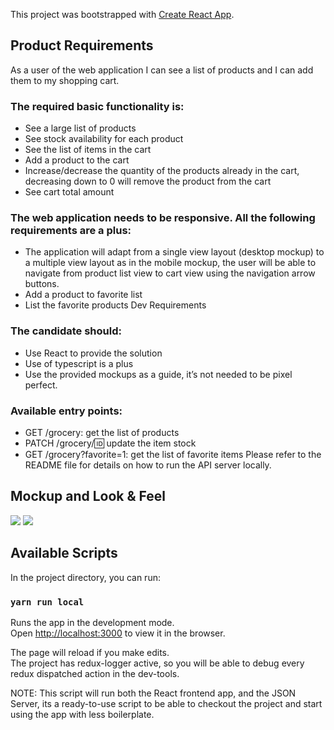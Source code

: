 This project was bootstrapped with [Create React App](https://github.com/facebook/create-react-app).

## Product Requirements

As a user of the web application I can see a list of products and I can add them to my shopping cart.

### The required basic functionality is:
  * See a large list of products
  * See stock availability for each product
  * See the list of items in the cart
  * Add a product to the cart
  * Increase/decrease the quantity of the products already in the cart, decreasing down to 0 will
remove the product from the cart
  * See cart total amount

### The web application needs to be responsive. All the following requirements are a plus:
  * The application will adapt from a single view layout (desktop mockup) to a multiple view layout as in the mobile mockup, the user will be able to navigate from product list view to
cart view using the navigation arrow buttons.
  * Add a product to favorite list
  * List the favorite products
Dev Requirements

### The candidate should:
  * Use React to provide the solution
  * Use of typescript is a plus
  * Use the provided mockups as a guide, it’s not needed to be pixel perfect.

### Available entry points:
  * GET /grocery: get the list of products
  * PATCH /grocery/:id: update the item stock
  * GET /grocery?favorite=1: get the list of favorite items
Please refer to the README file for details on how to run the API server locally.

## Mockup and Look & Feel

<img src="https://i.imgur.com/f2IPwGL.png">
<image src="https://i.imgur.com/FfesgU4.png">

## Available Scripts

In the project directory, you can run:

### `yarn run local`

Runs the app in the development mode.\
Open [http://localhost:3000](http://localhost:3000) to view it in the browser.

The page will reload if you make edits.\
The project has redux-logger active, so you will be able to debug every redux dispatched action in the dev-tools.

NOTE: This script will run both the React frontend app, and the JSON Server, its a ready-to-use script to be able to checkout the project and start using the app with less boilerplate.